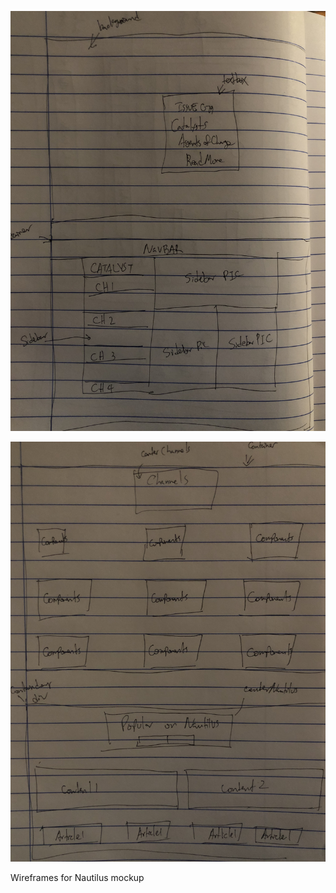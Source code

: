 ![Image description](https://github.com/Jiaxi-Wu-Dev/nautilus/blob/master/src/assets/wireframe/wireframe1.jpg)

![Image description](https://github.com/Jiaxi-Wu-Dev/nautilus/blob/master/src/assets/wireframe/wireframe2.jpg)

Wireframes for Nautilus mockup
